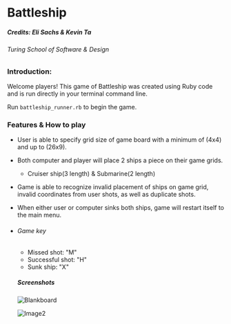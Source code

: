
# Battleship

##### Credits: Eli Sachs & Kevin Ta
###### Turing School of Software & Design


### Introduction:
Welcome players! This game of Battleship was created using Ruby code and is run directly in your terminal command line.

Run `battleship_runner.rb` to begin the game.

### Features & How to play

* User is able to specify grid size of game board with a minimum of (4x4) and up to (26x9).

* Both computer and player will place 2 ships a piece on their game grids.
  * Cruiser ship(3 length) & Submarine(2 length)

* Game is able to recognize invalid placement of ships on game grid, invalid coordinates from user shots, as well as duplicate shots.

* When either user or computer sinks both ships, game will restart itself to the main menu.

* ###### Game key
  * Missed shot: "M"
  * Successful shot: "H"
  * Sunk ship: "X"

  ##### Screenshots
  ![Blankboard](/Users/kevinta/Desktop/blankboard.jpg "blank8x8")

  ![Image2](/Users/kevinta/Desktop/battleship.jpg "battleship")
